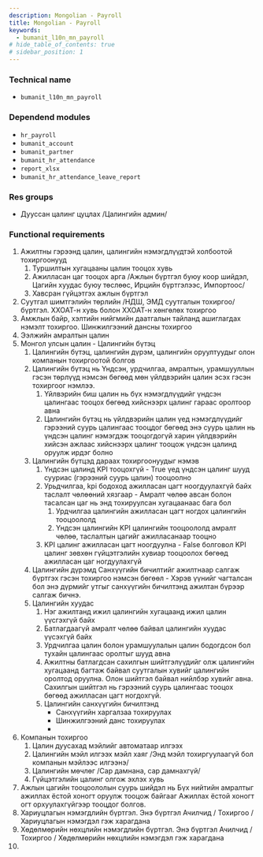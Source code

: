 ```yaml
---
description: Mongolian - Payroll
title: Mongolian - Payroll
keywords:
  - bumanit_l10n_mn_payroll
# hide_table_of_contents: true
# sidebar_position: 1
---
```


### Technical name

- `bumanit_l10n_mn_payroll`

### Dependend modules

- `hr_payroll`
- `bumanit_account`
- `bumanit_partner`
- `bumanit_hr_attendance`
- `report_xlsx`
- `bumanit_hr_attendance_leave_report`

### Res groups

- Дууссан цалинг цуцлах /Цалингийн админ/

### Functional requirements

1. Ажилтны гэрээнд цалин, цалингийн нэмэгдлүүдтэй холбоотой тохиргоонууд
    1. Туршилтын хугацааны цалин тооцох хувь
    2. Ажилласан цаг тооцох арга /Ажлын бүртгэл буюу коор шийдэл, Цагийн хуудас буюу төслөөс, Ирцийн бүртгэлээс, Импортоос/
    3. Хавсран гүйцэтгэх ажлын бүртгэл
2. Суутгал шимтгэлийн төрлийн /НДШ, ЭМД суутгалын тохиргоо/ бүртгэл. ХХОАТ-н хувь болон ХХОАТ-н хөнгөлөх тохиргоо
3. Амжлын байр, хэлтийн нийгмийн даатгалын тайланд ашиглагдах нэмэлт тохиргоо. Шинжилгээний дансны тохиргоо
4. Ээлжийн амралтын цалин
5. Монгол улсын цалин - Цалингийн бүтэц
    1. Цалингийн бүтэц, цалингийн дүрэм, цалингийн оруултуудыг олон компанын тохиргоотой болгов
    2. Цалингийн бүтэц нь Үндсэн, урдчилгаа, амралтын, урамшууллын гэсэн төрлүүд нэмсэн бөгөөд мөн үйлдвэрийн цалин эсэх гэсэн тохиргоог нэмлээ.
        1. Үйлвэрийн биш цалин нь бүх нэмэгдлүүдийг үндсэн цалингаас тооцох бөгөөд хийснээрх цалинг гараас оролтоор авна
        2. Цалингийн бүтэц нь үйлдвэрийн цалин үед нэмэгдлүүдийг гэрээний суурь цалингаас тооцдог бөгөөд энэ суурь цалин нь үндсэн цалинг нэмэгдэж тооцогдогүй харин үйлдвэрийн хийсэн ажлаас хийснээрх цалинг тооцож үндсэн цалинд оруулж ирдэг болно
    3. Цалингийн бүтцэд дараах тохиргоонуудыг нэмэв 
        1. Үндсэн цалинд KPI тооцохгүй - True үед үндсэн цалинг шууд сууриас (гэрээний суурь цалин) тооцоолно
        2. Урьдчилгаа, kpi бодоход ажилласан цагт ноогдуулахгүй байх таслалт чөлөөний хязгаар - Амралт чөлөө авсан болон тасалсан цаг нь энд тохируулсан хугацаанаас бага бол
            1. Урдчилгаа цалингийн ажилласан цагт ногдох цалингийн тооцоололд
            2. Үндсэн цалингийн KPI цалингийн тооцоололд
        амралт чөлөө, таслалтын цагийг ажилласанаар тооцно
        3. KPI цалинг ажилласан цагт ноогдуулна - False болговол KPI цалинг зөвхөн гүйцэтгэлийн хувиар тооцоолох бөгөөд ажилласан цаг ногдуулахгүй
    4. Цалингийн дүрэмд Санхүүгийн бичилтийг ажилтнаар салгаж бүртгэх гэсэн тохиргоо нэмсэн бөгөөл - Хэрэв үүнийг чагталсан бол энэ дүрмийг утгыг санхүүгийн бичилтэнд ажилтан бүрээр салгаж бичнэ. 
    5. Цалингийн хуудас
        1. Нэг ажилтанд ижил цалингийн хугацаанд ижил цалин үүсгэхгүй байх
        2. Батлагдаагүй амралт чөлөө байвал цалингийн хуудас үүсэхгүй байх
        3. Урдчилгаа цалин болон урамшуулалын цалин бодогдсон бол тухайн цалингаас оролтыг шууд авна
        4. Ажилтны батлагдсан сахилгын шийтгэлүүдийг олж цалингийн хугацаанд багтаж байвал суутгалын хувийг цалингийн оролтод оруулна. Олон шийтгэл байвал нийлбэр хувийг авна. Сахилгын шийтгэл нь гэрээний суурь цалингаас тооцох бөгөөд ажилласан цагт ногдохгүй.
        10. Цалингийн санхүүгийн бичилтэнд 
            - Санхүүгийн харгалзаа тохируулах
            - Шинжилгээний данс тохируулах
            - 
6. Компанын тохиргоо 
    1. Цалин дуусахад мэйлийг автоматаар илгээх
    2. Цалингийн мэйл илгээх мэйл хаяг /Энд мэйл тохиргуулаагүй бол компанын мэйлээс илгээнэ/
    3. Цалингийн мөчлөг /Сар дамнана, сар дамнахгүй/
    4. Гүйцэтгэлийн цалинг олгож эхлэх хувь
7. Ажлын цагийн тооцоололын суурь шийдэл нь Бүх нийтийн амралтыг ажиллах ёстой хоногт оруулж тооцож байгааг Ажиллах ёстой хоногт огт орхуулахгүйгээр тооцдог болгов.
8. Хариуцлагын нэмэгдлийн бүртгэл. Энэ бүртгэл Ачилчид / Тохиргоо / Хариуцлагын нэмэгдэл гэж харагдана
9. Хөдөлмөрийн нөхцлийн нэмэгдлийн бүртгэл. Энэ бүртгэл Ачилчид / Тохиргоо / Хөдөлмөрийн нөхцлийн нэмэгдэл гэж харагдана
10. 